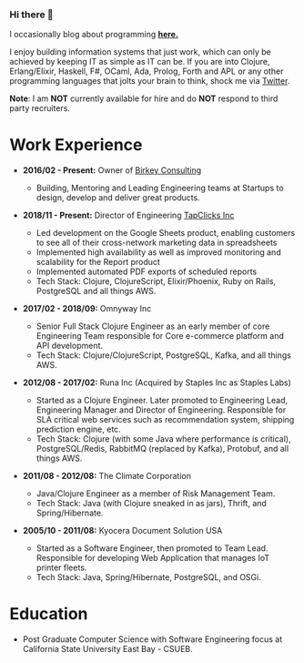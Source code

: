 <!--
**oneness/oneness** is a ✨ _special_ ✨ repository because its `README.md` (this file) appears on your GitHub profile.

Here are some ideas to get you started:

- 🔭 I’m currently working on ...
- 🌱 I’m currently learning ...
- 👯 I’m looking to collaborate on ...
- 🤔 I’m looking for help with ...
- 💬 Ask me about ...
- 📫 How to reach me: ...
- 😄 Pronouns: ...
- ⚡ Fun fact: ...
-->
### Hi there 👋
I occasionally blog about programming [**here.**](https://www.birkey.co/archive.html)

I enjoy building information systems that just work, which can only
be achieved by keeping IT as simple as IT can be. If you are into
Clojure, Erlang/Elixir, Haskell, F#, OCaml, Ada, Prolog, Forth and APL or any other programming languages that jolts your
brain to think, shock me via [Twitter](https://twitter.com/KasimTuman).

**Note**: I am **NOT** currently available for hire and do **NOT** respond to
third party recruiters.


# Work Experience

-   **2016/02 - Present:** Owner of [Birkey Consulting](https://www.birkey.co)
	-   Building, Mentoring and Leading Engineering teams at Startups to
		design, develop and deliver great products.

-   **2018/11 - Present:** Director of Engineering [TapClicks Inc](https://tapclicks.com)
	-   Led development on the Google Sheets product, enabling
		customers to see all of their cross-network marketing data in
		spreadsheets
	-   Implemented high availability as well as improved monitoring and
		scalability for the Report product
	-   Implemented automated PDF exports of scheduled reports
	-   Tech Stack: Clojure, ClojureScript, Elixir/Phoenix, Ruby on Rails,
		PostgreSQL and all things AWS.

-   **2017/02 - 2018/09:** Omnyway Inc
	-   Senior Full Stack Clojure Engineer as an early member of core
		Engineering Team responsible for Core e-commerce platform and API
		development.
	-   Tech Stack: Clojure/ClojureScript, PostgreSQL, Kafka, and all things AWS.

-   **2012/08 - 2017/02:** Runa Inc (Acquired by Staples Inc as Staples Labs)
	-   Started as a Clojure Engineer. Later promoted to Engineering Lead,
		Engineering Manager and Director of Engineering.
		Responsible for SLA critical web services such as recommendation system, shipping
		prediction engine, etc.
	-   Tech Stack: Clojure (with some Java where performance is
		critical), PostgreSQL/Redis, RabbitMQ (replaced by Kafka), Protobuf, and all things AWS.

-   **2011/08 - 2012/08:** The Climate Corporation
	-   Java/Clojure Engineer as a member of Risk Management Team.
	-   Tech Stack: Java (with Clojure sneaked in as jars), Thrift, and Spring/Hibernate.

-   **2005/10 - 2011/08:** Kyocera Document Solution USA
	-   Started as a Software Engineer, then promoted to Team
		Lead. Responsible for developing Web Application that manages IoT printer fleets.
	-   Tech Stack: Java, Spring/Hibernate, PostgreSQL, and OSGi.


# Education

-   Post Graduate Computer Science with Software Engineering focus at California State University East Bay - CSUEB.
